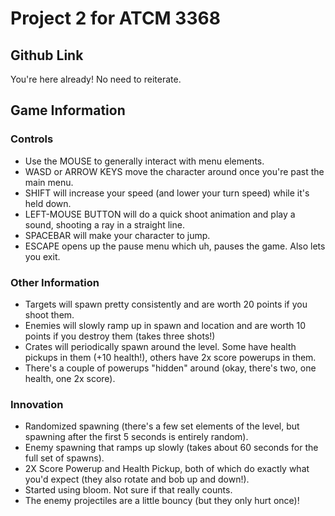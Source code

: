 # Project 2 for ATCM 3368

## Github Link
You're here already! No need to reiterate.

## Game Information
### Controls
  * Use the MOUSE to generally interact with menu elements.
  * WASD or ARROW KEYS move the character around once you're past the main menu.
  * SHIFT will increase your speed (and lower your turn speed) while it's held down.
  * LEFT-MOUSE BUTTON will do a quick shoot animation and play a sound, shooting a ray in a straight line.
  * SPACEBAR will make your character to jump.
  * ESCAPE opens up the pause menu which uh, pauses the game. Also lets you exit.

### Other Information
  * Targets will spawn pretty consistently and are worth 20 points if you shoot them.
  * Enemies will slowly ramp up in spawn and location and are worth 10 points if you destroy them (takes three shots!)
  * Crates will periodically spawn around the level. Some have health pickups in them (+10 health!), others have 2x score powerups in them.
  * There's a couple of powerups "hidden" around (okay, there's two, one health, one 2x score).

### Innovation
  * Randomized spawning (there's a few set elements of the level, but spawning after the first 5 seconds is entirely random).
  * Enemy spawning that ramps up slowly (takes about 60 seconds for the full set of spawns).
  * 2X Score Powerup and Health Pickup, both of which do exactly what you'd expect (they also rotate and bob up and down!).
  * Started using bloom. Not sure if that really counts.
  * The enemy projectiles are a little bouncy (but they only hurt once)!
